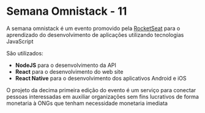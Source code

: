 # Semana Omnistack - 11

A semana omnistack é um evento promovido pela [RocketSeat][rocketseat] para o aprendizado do desenvolvimento de aplicações utilizando tecnologias JavaScript

São utilizados:
- **NodeJS** para o desenvolvimento da API
- **React** para o desenvolvimento do web site
- **React Native** para o desenvolvimento dos aplicativos Android e iOS

O projeto da decima primeira edição do evento é um serviço para conectar pessoas interessadas em auxiliar organizações sem fins lucrativos de forma monetaria à ONGs que tenham necessidade monetaria imediata

[rocketseat]: http://github.com/Rocketseat
